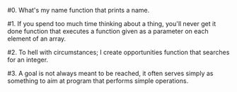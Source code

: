 #0. What's my name
function that prints a name.

#1. If you spend too much time thinking about a thing, you'll never get it done
function that executes a function given as a parameter on each element of an
 array.

#2. To hell with circumstances; I create opportunities
function that searches for an integer.

#3. A goal is not always meant to be reached, it often serves simply as
something to aim at
program that performs simple operations.

